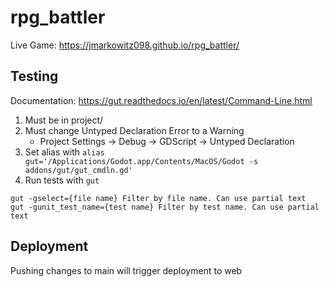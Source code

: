 # rpg_battler
Live Game: https://jmarkowitz098.github.io/rpg_battler/

## Testing
Documentation: https://gut.readthedocs.io/en/latest/Command-Line.html

1. Must be in project/
2. Must change Untyped Declaration Error to a Warning
    - Project Settings -> Debug -> GDScript -> Untyped Declaration
3. Set alias with `alias gut='/Applications/Godot.app/Contents/MacOS/Godot -s addons/gut/gut_cmdln.gd'`
4. Run tests with `gut`
```
gut -gselect={file name} Filter by file name. Can use partial text
gut -gunit_test_name={test name} Filter by test name. Can use partial text
```

## Deployment
Pushing changes to main will trigger deployment to web